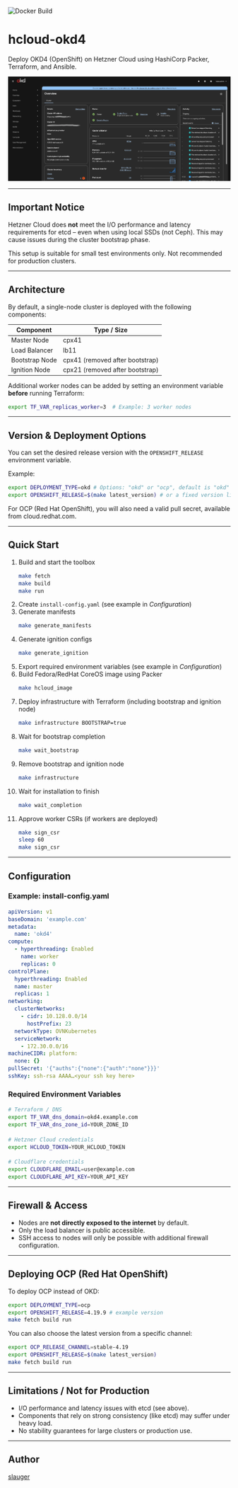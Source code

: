 ![Docker Build](https://github.com/slauger/hcloud-okd4/workflows/Docker%20Build/badge.svg)

# hcloud-okd4

Deploy OKD4 (OpenShift) on Hetzner Cloud using HashiCorp Packer, Terraform, and Ansible.

![OKD4 on Hetzner Cloud](okd4-hcloud.png)

---

## Important Notice

Hetzner Cloud does **not** meet the I/O performance and latency requirements for etcd – even when using local SSDs (not Ceph). This may cause issues during the cluster bootstrap phase.

This setup is suitable for small test environments only. Not recommended for production clusters.

---

## Architecture

By default, a single-node cluster is deployed with the following components:

| Component     | Type / Size |
|---------------|-------------|
| Master Node   | cpx41       |
| Load Balancer | lb11        |
| Bootstrap Node| cpx41 (removed after bootstrap) |
| Ignition Node | cpx21 (removed after bootstrap) |

Additional worker nodes can be added by setting an environment variable **before** running Terraform:

```bash
export TF_VAR_replicas_worker=3  # Example: 3 worker nodes
```

---

## Version & Deployment Options

You can set the desired release version with the `OPENSHIFT_RELEASE` environment variable.

Example:

```bash
export DEPLOYMENT_TYPE=okd # Options: "okd" or "ocp", default is "okd"
export OPENSHIFT_RELEASE=$(make latest_version) # or a fixed version like "4.19.9"
```

For OCP (Red Hat OpenShift), you will also need a valid pull secret, available from cloud.redhat.com.

---

## Quick Start

1. Build and start the toolbox
   ```bash
   make fetch
   make build
   make run
   ```
2. Create `install-config.yaml` (see example in *Configuration*)
3. Generate manifests
   ```bash
   make generate_manifests
   ```
4. Generate ignition configs
   ```bash
   make generate_ignition
   ```
5. Export required environment variables (see example in *Configuration*)
6. Build Fedora/RedHat CoreOS image using Packer
   ```bash
   make hcloud_image
   ```
7. Deploy infrastructure with Terraform (including bootstrap and ignition node)
   ```bash
   make infrastructure BOOTSTRAP=true
   ```
8. Wait for bootstrap completion
   ```bash
   make wait_bootstrap
   ```
9. Remove bootstrap and ignition node
   ```bash
   make infrastructure
   ```
10. Wait for installation to finish
    ```bash
    make wait_completion
    ```
11. Approve worker CSRs (if workers are deployed)
    ```bash
    make sign_csr
    sleep 60
    make sign_csr
    ```
---

## Configuration

### Example: install-config.yaml

```yaml
apiVersion: v1
baseDomain: 'example.com'
metadata:
  name: 'okd4'
compute:
  - hyperthreading: Enabled
    name: worker
    replicas: 0
controlPlane:
  hyperthreading: Enabled
  name: master
  replicas: 1
networking:
  clusterNetworks:
    - cidr: 10.128.0.0/14
      hostPrefix: 23
  networkType: OVNKubernetes
  serviceNetwork:
    - 172.30.0.0/16
machineCIDR: platform:
  none: {}
pullSecret: '{"auths":{"none":{"auth":"none"}}}'
sshKey: ssh-rsa AAAA…<your ssh key here>
```

### Required Environment Variables

```bash
# Terraform / DNS
export TF_VAR_dns_domain=okd4.example.com
export TF_VAR_dns_zone_id=YOUR_ZONE_ID

# Hetzner Cloud credentials
export HCLOUD_TOKEN=YOUR_HCLOUD_TOKEN

# Cloudflare credentials
export CLOUDFLARE_EMAIL=user@example.com
export CLOUDFLARE_API_KEY=YOUR_API_KEY
```

---

## Firewall & Access

- Nodes are **not directly exposed to the internet** by default.
- Only the load balancer is public accessible.
- SSH access to nodes will only be possible with additional firewall configuration.

---

## Deploying OCP (Red Hat OpenShift)

To deploy OCP instead of OKD:

```bash
export DEPLOYMENT_TYPE=ocp
export OPENSHIFT_RELEASE=4.19.9 # example version
make fetch build run
```

You can also choose the latest version from a specific channel:

```bash
export OCP_RELEASE_CHANNEL=stable-4.19
export OPENSHIFT_RELEASE=$(make latest_version)
make fetch build run
```

---

## Limitations / Not for Production

- I/O performance and latency issues with etcd (see above).
- Components that rely on strong consistency (like etcd) may suffer under heavy load.
- No stability guarantees for large clusters or production use.

---

## Author

[slauger](https://github.com/slauger)
